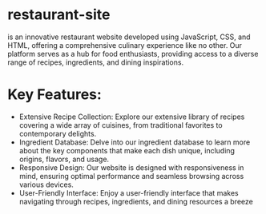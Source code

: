# restaurant-site
is an innovative restaurant website developed using JavaScript, CSS, and HTML, offering a comprehensive culinary experience like no other. Our platform serves as a hub for food enthusiasts, providing access to a diverse range of recipes, ingredients, and dining inspirations.

# Key Features:

- Extensive Recipe Collection: Explore our extensive library of recipes covering a wide array of cuisines, from traditional favorites to contemporary delights.
- Ingredient Database: Delve into our ingredient database to learn more about the key components that make each dish unique, including origins, flavors, and usage.
- Responsive Design: Our website is designed with responsiveness in mind, ensuring optimal performance and seamless browsing across various devices.
- User-Friendly Interface: Enjoy a user-friendly interface that makes navigating through recipes, ingredients, and dining resources a breeze
